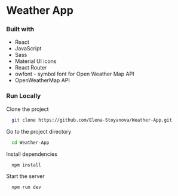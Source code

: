 # Weather App

### Built with
- React
- JavaScript
- Sass
- Material UI icons
- React Router
- owfont - symbol font for Open Weather Map API
- OpenWeatherMap API

### Run Locally

Clone the project

```bash
  git clone https://github.com/Elena-Stoyanova/Weather-App.git
```

Go to the project directory

```bash
  cd Weather-App
```

Install dependencies

```bash
  npm install
```

Start the server

```bash
  npm run dev
```
